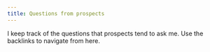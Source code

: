 ```yaml
---
title: Questions from prospects
---
```


I keep track of the questions that prospects tend to ask me. Use the backlinks to navigate from here.